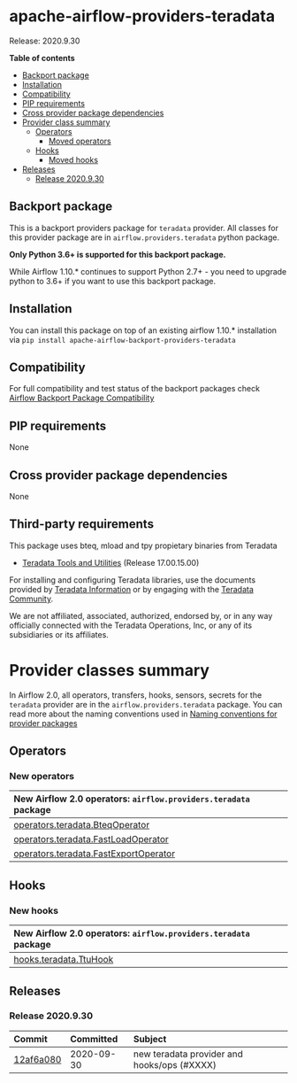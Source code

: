 # apache-airflow-providers-teradata

Release: 2020.9.30

**Table of contents**

- [Backport package](#backport-package)
- [Installation](#installation)
- [Compatibility](#compatibility)
- [PIP requirements](#pip-requirements)
- [Cross provider package dependencies](#cross-provider-package-dependencies)
- [Provider class summary](#provider-classes-summary)
    - [Operators](#operators)
        - [Moved operators](#moved-operators)
    - [Hooks](#hooks)
        - [Moved hooks](#moved-hooks)
- [Releases](#releases)
    - [Release 2020.9.30](#release-2020930)

## Backport package

This is a backport providers package for `teradata` provider. All classes for this provider package
are in `airflow.providers.teradata` python package.

**Only Python 3.6+ is supported for this backport package.**

While Airflow 1.10.* continues to support Python 2.7+ - you need to upgrade python to 3.6+ if you
want to use this backport package.



## Installation

You can install this package on top of an existing airflow 1.10.* installation via
`pip install apache-airflow-backport-providers-teradata`

## Compatibility

For full compatibility and test status of the backport packages check
[Airflow Backport Package Compatibility](https://cwiki.apache.org/confluence/display/AIRFLOW/Backported+providers+packages+for+Airflow+1.10.*+series)

## PIP requirements
None

## Cross provider package dependencies
None

## Third-party requirements
This package uses bteq, mload and tpy propietary binaries from Teradata

* [Teradata Tools and Utilities](https://downloads.teradata.com/download/tools/teradata-tools-and-utilities-linux-installation-package-0) (Release 17.00.15.00)

For installing and configuring Teradata libraries, use the documents provided by [Teradata Information](http://www.info.teradata.com/) or by engaging with the [Teradata Community](https://community.teradata.com/).

We are not affiliated, associated, authorized, endorsed by, or in any way officially connected with the Teradata Operations, Inc, or any of its subsidiaries or its affiliates.

# Provider classes summary

In Airflow 2.0, all operators, transfers, hooks, sensors, secrets for the `teradata` provider
are in the `airflow.providers.teradata` package. You can read more about the naming conventions used
in [Naming conventions for provider packages](https://github.com/apache/airflow/blob/master/CONTRIBUTING.rst#naming-conventions-for-provider-packages)


## Operators
### New operators

| New Airflow 2.0 operators: `airflow.providers.teradata` package                                                                                |
|:--------------------------------------------------------------------------------------------------------------------------------------------------|
| [operators.teradata.BteqOperator](https://github.com/apache/airflow/blob/master/airflow/providers/teradata/operators/bteq.py) |
| [operators.teradata.FastLoadOperator](https://github.com/apache/airflow/blob/master/airflow/providers/teradata/operators/fastload.py) |
| [operators.teradata.FastExportOperator](https://github.com/apache/airflow/blob/master/airflow/providers/teradata/operators/fastexport.py) |

## Hooks
### New hooks

| New Airflow 2.0 operators: `airflow.providers.teradata` package                                                                                |
|:--------------------------------------------------------------------------------------------------------------------------------------------------|
| [hooks.teradata.TtuHook](https://github.com/apache/airflow/blob/master/airflow/providers/teradata/hooks/ttu.py) |


## Releases

### Release 2020.9.30

| Commit                                                                                         | Committed   | Subject                                                                                  |
|:-----------------------------------------------------------------------------------------------|:------------|:-----------------------------------------------------------------------------------------|
| [12af6a080](https://github.com/apache/airflow/commit/12af6a08009b8776e00d8a0aab92363eb8c4e8b1) | 2020-09-30  | new teradata provider and hooks/ops (#XXXX)                               |
